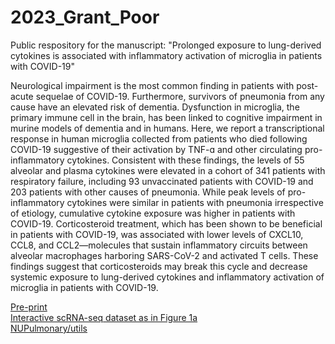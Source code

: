 # 2023_Grant_Poor
Public respository for the manuscript: "Prolonged exposure to lung-derived cytokines is associated with inflammatory activation of microglia in patients with COVID-19"
   
Neurological impairment is the most common finding in patients with post-acute sequelae of COVID-19. Furthermore, survivors of pneumonia from any cause have an elevated risk of dementia. Dysfunction in microglia, the primary immune cell in the brain, has been linked to cognitive impairment in murine models of dementia and in humans. Here, we report a transcriptional response in human microglia collected from patients who died following COVID-19 suggestive of their activation by TNF-ɑ and other circulating pro-inflammatory cytokines. Consistent with these findings, the levels of 55 alveolar and plasma cytokines were elevated in a cohort of 341 patients with respiratory failure, including 93 unvaccinated patients with COVID-19 and 203 patients with other causes of pneumonia. While peak levels of pro-inflammatory cytokines were similar in patients with pneumonia irrespective of etiology, cumulative cytokine exposure was higher in patients with COVID-19. Corticosteroid treatment, which has been shown to be beneficial in patients with COVID-19, was associated with lower levels of CXCL10, CCL8, and CCL2—molecules that sustain inflammatory circuits between alveolar macrophages harboring SARS-CoV-2 and activated T cells. These findings suggest that corticosteroids may break this cycle and decrease systemic exposure to lung-derived cytokines and inflammatory activation of microglia in patients with COVID-19.
   
[Pre-print](https://www.biorxiv.org/content/10.1101/2023.07.28.550765v1)   
[Interactive scRNA-seq dataset as in Figure 1a](https://nupulmonary.org/covid-19/human_microglia/?ds=human_microglia_COVID-19)   
[NUPulmonary/utils](https://github.com/NUPulmonary/utils)   
